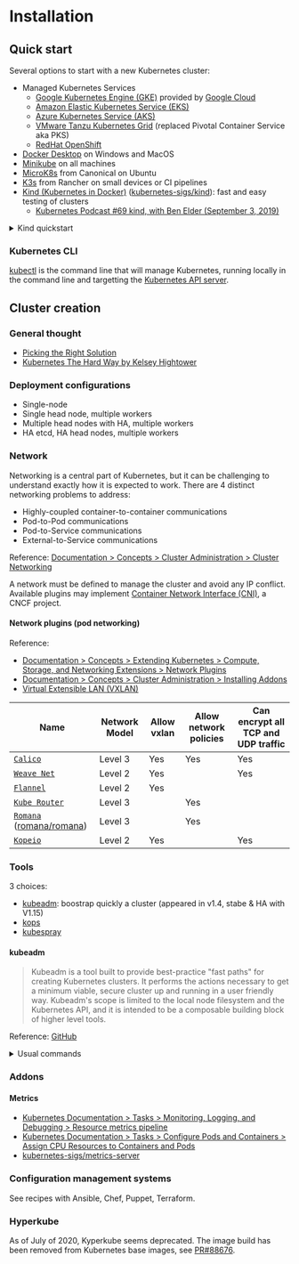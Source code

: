 # Installation

## Quick start

Several options to start with a new Kubernetes cluster:

- Managed Kubernetes Services
  - [Google Kubernetes Engine (GKE)](https://cloud.google.com/kubernetes-engine/) provided by [Google Cloud](https://cloud.google.com/)
  - [Amazon Elastic Kubernetes Service (EKS)](https://aws.amazon.com/eks/)
  - [Azure Kubernetes Service (AKS)](https://azure.microsoft.com/en-us/services/kubernetes-service/)
  - [VMware Tanzu Kubernetes Grid](https://tanzu.vmware.com/kubernetes-grid) (replaced Pivotal Container Service aka PKS)
  - [RedHat OpenShift](https://www.openshift.com/)
- [Docker Desktop](https://www.docker.com/products/kubernetes)  on Windows and MacOS
- [Minikube](https://github.com/devpro/everyday-cheatsheets/blob/master/docs/minikube.md) on all machines
- [MicroK8s](https://microk8s.io/docs) from Canonical on Ubuntu
- [K3s](https://k3s.io/) from Rancher on small devices or CI pipelines
- [Kind (Kubernetes in Docker)](https://kind.sigs.k8s.io/) ([kubernetes-sigs/kind](https://github.com/kubernetes-sigs/kind)): fast and easy testing of clusters
  - [Kubernetes Podcast #69 kind, with Ben Elder (September 3, 2019)](https://kubernetespodcast.com/episode/069-kind/)

<details>
  <summary>Kind quickstart</summary>
  
  See [User Guide > Quick Start](https://kind.sigs.k8s.io/docs/user/quick-start/)

  ```bash
  # make sure kind is available from the command line
  kind version
  
  # create a cluster
  kind create cluster
  kind get clusters
  
  # set kubectl context
  kubectl cluster-info --context kind-kind
  
  # look at images
  docker exec -it my-node-name crictl images
  
  # build an image
  docker build -t my-custom-image:unique-tag ./my-image-dir
  kind load docker-image my-custom-image:unique-tag
  kubectl apply -f my-manifest-using-my-image:unique-tag
  
  # delete a cluster
  kind delete cluster
  ```

</details>

### Kubernetes CLI

[kubectl](https://github.com/devpro/everyday-cheatsheets/blob/master/docs/kubectl.md) is the command line that will manage Kubernetes, running locally in the command line and targetting the [Kubernetes API server](https://kubernetes.io/docs/reference/command-line-tools-reference/kube-apiserver/).

## Cluster creation

### General thought

- [Picking the Right Solution](https://pwittrock.github.io/docs/setup/pick-right-solution/)
- [Kubernetes The Hard Way by Kelsey Hightower](https://github.com/kelseyhightower/kubernetes-the-hard-way)

### Deployment configurations

- Single-node
- Single head node, multiple workers
- Multiple head nodes with HA, multiple workers
- HA etcd, HA head nodes, multiple workers

### Network

Networking is a central part of Kubernetes, but it can be challenging to understand exactly how it is expected to work. There are 4 distinct networking problems to address:

- Highly-coupled container-to-container communications
- Pod-to-Pod communications
- Pod-to-Service communications
- External-to-Service communications

Reference: [Documentation > Concepts > Cluster Administration > Cluster Networking](https://kubernetes.io/docs/concepts/cluster-administration/networking/)

A network must be defined to manage the cluster and avoid any IP conflict. Available plugins may implement [Container Network Interface (CNI)](https://github.com/devpro/kubernetes-certification-2020/blob/master/docs/projects.md#container-network-interface-cni), a CNCF project.

#### Network plugins (pod networking)

Reference:

- [Documentation > Concepts > Extending Kubernetes > Compute, Storage, and Networking Extensions > Network Plugins](https://kubernetes.io/docs/concepts/extend-kubernetes/compute-storage-net/network-plugins/)
- [Documentation > Concepts > Cluster Administration > Installing Addons](https://kubernetes.io/docs/concepts/cluster-administration/addons/)
- [Virtual Extensible LAN (VXLAN)](https://en.wikipedia.org/wiki/Virtual_Extensible_LAN)

Name | Network Model | Allow vxlan | Allow network policies | Can encrypt all TCP and UDP traffic
---- | ------------- | ----------- | ---------------------- | -----------------------------------
[`Calico`](https://www.projectcalico.org/) | Level 3 | Yes | Yes | Yes
[`Weave Net`](https://www.weave.works/oss/net/) | Level 2 | Yes | | Yes
[`Flannel`](https://github.com/coreos/flannel) | Level 2 | Yes | |
[`Kube Router`](https://www.kube-router.io/) | Level 3 | | Yes |
[`Romana`](https://romana.io/) ([romana/romana](https://github.com/romana/romana)) | Level 3 | | Yes |
[`Kopeio`](https://github.com/kopeio/networking) | Level 2 | Yes | | Yes

### Tools

3 choices:

- [kubeadm](https://kubernetes.io/docs/setup/production-environment/tools/kubeadm/): boostrap quickly a cluster (appeared in v1.4, stabe & HA with V1.15)
- [kops](https://kubernetes.io/docs/setup/production-environment/tools/kops/)
- [kubespray](https://kubernetes.io/docs/setup/production-environment/tools/kubespray/)

#### kubeadm

> Kubeadm is a tool built to provide best-practice "fast paths" for creating Kubernetes clusters. It performs the actions necessary to get a minimum viable, secure cluster up and running in a user friendly way. Kubeadm's scope is limited to the local node filesystem and the Kubernetes API, and it is intended to be a composable building block of higher level tools.

Reference: [GitHub](https://github.com/kubernetes/kubeadm)

<details>
  <summary>Usual commands</summary>

  ```bash
  # make sure swap is disabled
  swapoff -a
  
  # bootstrap the initial Kubernetes control-plane node -> will return a token and a SHA256 hash
  kubeadm init
  
  # (optional) create a network manually or with kubectl create -f
  
  # bootstrap a Kubernetes worker node or an additional control plane node, and join it to the cluster
  kubeadm join --token <token> <control-plane-host>:<control-plane-port> --discovery-token-ca-cert-hash sha256:<hash>
  
  # upgrade a Kubernetes cluster to a newer version
  kubeadm upgrade
  
  # revert any changes made to this host by kubeadm init or kubeadm join
  kubeadm reset
  ```
  
  Examples:
  
  - [herpiko/kubedingdong.md](https://gist.github.com/herpiko/9d3b984e4f7a465b3562c36e8879af55)
  
</details>

### Addons

#### Metrics

- [Kubernetes Documentation > Tasks > Monitoring, Logging, and Debugging > Resource metrics pipeline](https://kubernetes.io/docs/tasks/debug-application-cluster/resource-metrics-pipeline/)
- [Kubernetes Documentation > Tasks > Configure Pods and Containers > Assign CPU Resources to Containers and Pods](https://kubernetes.io/docs/tasks/configure-pod-container/assign-cpu-resource/)
- [kubernetes-sigs/metrics-server](https://github.com/kubernetes-sigs/metrics-server)

### Configuration management systems

See recipes with Ansible, Chef, Puppet, Terraform.

### Hyperkube

As of July of 2020, Kyperkube seems deprecated. The image build has been removed from Kubernetes base images, see [PR#88676](https://github.com/kubernetes/kubernetes/pull/88676).

